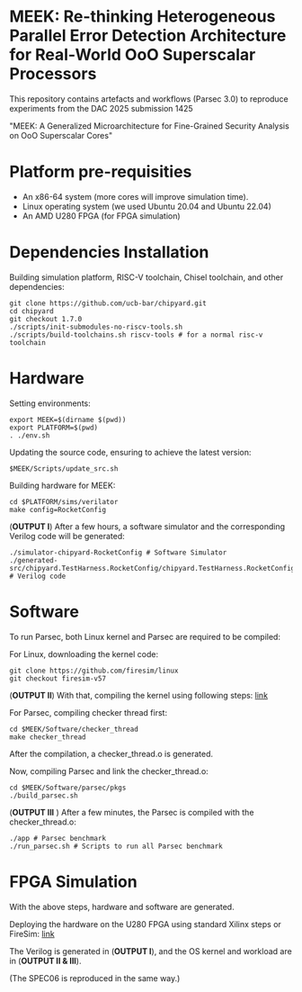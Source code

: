 MEEK: Re-thinking Heterogeneous Parallel Error Detection Architecture for Real-World OoO Superscalar Processors
==================================================

This repository contains artefacts and workflows (Parsec 3.0) to reproduce experiments from the DAC 2025 submission 1425

"MEEK: A Generalized Microarchitecture for Fine-Grained Security Analysis on OoO Superscalar Cores"

Platform pre-requisities
========================
* An x86-64 system (more cores will improve simulation time).
* Linux operating system (we used Ubuntu 20.04 and Ubuntu 22.04)
* An AMD U280 FPGA (for FPGA simulation)

Dependencies Installation
========================
Building simulation platform, RISC-V toolchain, Chisel toolchain, and other dependencies: 

```
git clone https://github.com/ucb-bar/chipyard.git
cd chipyard
git checkout 1.7.0
./scripts/init-submodules-no-riscv-tools.sh
./scripts/build-toolchains.sh riscv-tools # for a normal risc-v toolchain 
```

Hardware
========================
Setting environments:

```
export MEEK=$(dirname $(pwd))
export PLATFORM=$(pwd)
. ./env.sh
```

Updating the source code, ensuring to achieve the latest version:
```
$MEEK/Scripts/update_src.sh
```

Building hardware for MEEK:
```
cd $PLATFORM/sims/verilator
make config=RocketConfig
```

(**OUTPUT I**) After a few hours, a software simulator and the corresponding Verilog code will be generated:
```
./simulator-chipyard-RocketConfig # Software Simulator
./generated-src/chipyard.TestHarness.RocketConfig/chipyard.TestHarness.RocketConfig.top.v # Verilog code
```


Software
========================
To run Parsec, both Linux kernel and Parsec are required to be compiled:

For Linux, downloading the kernel code:
```
git clone https://github.com/firesim/linux
git checkout firesim-v57
```
(**OUTPUT II**) With that, compiling the kernel using following steps: [link](https://firemarshal.readthedocs.io/en/latest/index.html)

For Parsec, compiling checker thread first:
```
cd $MEEK/Software/checker_thread
make checker_thread
```
After the compilation, a checker_thread.o is generated. 

Now, compiling Parsec and link the checker_thread.o:
```
cd $MEEK/Software/parsec/pkgs
./build_parsec.sh
```

(**OUTPUT III** ) After a few minutes, the Parsec is compiled with the checker_thread.o:
```
./app # Parsec benchmark
./run_parsec.sh # Scripts to run all Parsec benchmark
```

FPGA Simulation
========================
With the above steps, hardware and software are generated.

Deploying the hardware on the U280 FPGA using standard Xilinx steps or FireSim: [link](https://docs.fires.im/en/latest/Getting-Started-Guides/On-Premises-FPGA-Getting-Started/Running-Simulations/Running-Single-Node-Simulation-Xilinx-Alveo-U280.html)

The Verilog is generated in (**OUTPUT I**), and the OS kernel and workload are in (**OUTPUT II & III**).

(The SPEC06 is reproduced in the same way.)


